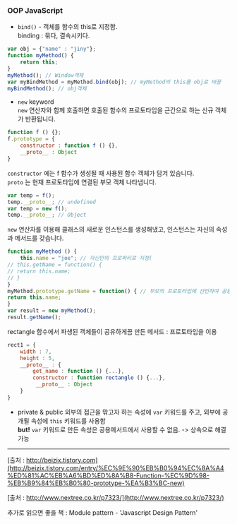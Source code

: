 ### OOP JavaScript

* `bind()` - 객체를 함수의 this로 지정함.  
binding : 묶다, 결속시키다.
```javascript
var obj = {"name" : "jiny"};
function myMethod() {
    return this;
}
myMethod(); // Window객체
var myBindMethod = myMethod.bind(obj); // myMethod의 this를 obj로 바꿈
myBindMethod(); // obj객체
```

* `new` keyword  
`new` 연산자와 함께 호출하면 호출된 함수의 프로토타입을 근간으로 하는 신규 객체가 반환됩니다.
```javascript
function f () {};
f.prototype = {
    constructor : function f () {},
    __proto__ : Object
}
```
`constructor` 에는 f 함수가 생성될 때 사용된 함수 객체가 담겨 있습니다.  
`proto` 는 현재 프로토타입에 연결된 부모 객체 나타냅니다.
```javascript
var temp = f();
temp.__proto__; // undefined
var temp = new f();
temp.__proto__; // Object
```
`new` 연산자를 이용해 클래스의 새로운 인스턴스를 생성해냈고, 인스턴스는 자신의 속성과 메서드를 갖습니다.
```javascript
function myMethod () {
    this.name = "joe"; // 자신만의 프로퍼티로 지정(
// this.getName = function() {
// return this.name;
// }
}
myMethod.prototype.getName = function() { // 부모의 프로토타입에 선언하여 공용 메소드처럼 사용
return this.name;  
}
var result = new myMethod();
result.getName();
```
rectangle 함수에서 파생된 객체들이 공유하게끔 만든 메서드 : 프로토타입을 이용
```javascript
rect1 = {
    width : 7,
    height : 5,
    __proto__ : {
        get_name : function () {...},
        constructor : function rectangle () {...},
         __proto__ : Object
    }
}
```

* private & public
외부의 접근을 맊고자 하는 속성에 `var` 키워드를 주고, 외부에 공개될 속성에 `this` 키워드를 사용함  
__but!__ `var` 키워드로 만든 속성은 공용메서드에서 사용할 수 없음. -> 상속으로 해결가능


----
[출처 : http://beizix.tistory.com](http://beizix.tistory.com/entry/%EC%9E%90%EB%B0%94%EC%8A%A4%ED%81%AC%EB%A6%BD%ED%8A%B8-Function-%EC%9D%98-%EB%B9%84%EB%B0%80-prototype-%EA%B3%BC-new)

[출처 : http://www.nextree.co.kr/p7323/](http://www.nextree.co.kr/p7323/)

추가로 읽으면 좋을 책 : Module pattern - 'Javascript Design Pattern'
